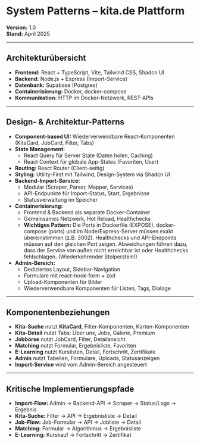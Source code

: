 # System Patterns – kita.de Plattform

**Version:** 1.0  
**Stand:** April 2025

---

## Architekturübersicht

- **Frontend:** React + TypeScript, Vite, Tailwind CSS, Shadcn UI
- **Backend:** Node.js + Express (Import-Service)
- **Datenbank:** Supabase (Postgres)
- **Containerisierung:** Docker, docker-compose
- **Kommunikation:** HTTP im Docker-Netzwerk, REST-APIs

---

## Design- & Architektur-Patterns

- **Component-based UI:** Wiederverwendbare React-Komponenten (KitaCard, JobCard, Filter, Tabs)
- **State Management:**
  - React Query für Server State (Daten holen, Caching)
  - React Context für globale App-States (Favoriten, User)
- **Routing:** React Router (Client-seitig)
- **Styling:** Utility-First mit Tailwind, Design-System via Shadcn UI
- **Backend-Import-Service:**
  - Modular (Scraper, Parser, Mapper, Services)
  - API-Endpunkte für Import-Status, Start, Ergebnisse
  - Statusverwaltung im Speicher
- **Containerisierung:**
  - Frontend & Backend als separate Docker-Container
  - Gemeinsames Netzwerk, Hot Reload, Healthchecks
  - **Wichtiges Pattern:** Die Ports in Dockerfile (EXPOSE), docker-compose (ports) und im Node/Express-Server müssen exakt übereinstimmen (z.B. 3002). Healthchecks und API-Endpoints müssen auf den gleichen Port zeigen. Abweichungen führen dazu, dass der Service von außen nicht erreichbar ist oder Healthchecks fehlschlagen. (Wiederkehrender Stolperstein!)
- **Admin-Bereich:**
  - Dediziertes Layout, Sidebar-Navigation
  - Formulare mit react-hook-form + zod
  - Upload-Komponenten für Bilder
  - Wiederverwendbare Komponenten für Listen, Tags, Dialoge

---

## Komponentenbeziehungen

- **Kita-Suche** nutzt **KitaCard**, Filter-Komponenten, Karten-Komponenten
- **Kita-Detail** nutzt Tabs: Über uns, Jobs, Galerie, Premium
- **Jobbörse** nutzt JobCard, Filter, Detailansicht
- **Matching** nutzt Formular, Ergebnisliste, Favoriten
- **E-Learning** nutzt Kurslisten, Detail, Fortschritt, Zertifikate
- **Admin** nutzt Tabellen, Formulare, Uploads, Statusanzeigen
- **Import-Service** wird vom Admin-Bereich angesteuert

---

## Kritische Implementierungspfade

- **Import-Flow:** Admin → Backend-API → Scraper → Status/Logs → Ergebnis
- **Kita-Suche:** Filter → API → Ergebnisliste → Detail
- **Job-Flow:** Job-Formular → API → Jobliste → Detail
- **Matching:** Formular → Algorithmus → Ergebnisliste
- **E-Learning:** Kurskauf → Fortschritt → Zertifikat
